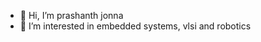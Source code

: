- 👋 Hi, I’m prashanth jonna
- 👀 I’m interested in embedded systems, vlsi and robotics

<!---
prashanth-404/prashanth-404 is a ✨ special ✨ repository because its `README.md` (this file) appears on your GitHub profile.
You can click the Preview link to take a look at your changes.
--->
